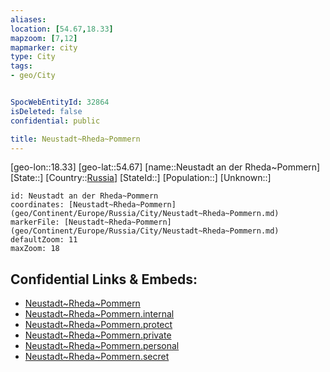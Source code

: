 ```yaml
---
aliases: 
location: [54.67,18.33]
mapzoom: [7,12] 
mapmarker: city 
type: City
tags:
- geo/City


SpocWebEntityId: 32864
isDeleted: false
confidential: public

title: Neustadt~Rheda~Pommern
---
```

[geo-lon::18.33]
[geo-lat::54.67]
[name::Neustadt an der Rheda~Pommern]
[State::]
[Country::[Russia](geo/Continent/Europe/Russia.md)]
[StateId::]
[Population::]
[Unknown::]


```leaflet
id: Neustadt an der Rheda~Pommern
coordinates: [Neustadt~Rheda~Pommern](geo/Continent/Europe/Russia/City/Neustadt~Rheda~Pommern.md)
markerFile: [Neustadt~Rheda~Pommern](geo/Continent/Europe/Russia/City/Neustadt~Rheda~Pommern.md)
defaultZoom: 11 
maxZoom: 18
```


## Confidential Links & Embeds: 
- [Neustadt~Rheda~Pommern](../../../../../../_public/geo/Continent/Europe/Russia/City/Neustadt~Rheda~Pommern.md) 
- [Neustadt~Rheda~Pommern.internal](../../../../../../_internal/geo/Continent/Europe/Russia/City/Neustadt~Rheda~Pommern.internal.md) 
- [Neustadt~Rheda~Pommern.protect](../../../../../../_protect/geo/Continent/Europe/Russia/City/Neustadt~Rheda~Pommern.protect.md) 
- [Neustadt~Rheda~Pommern.private](../../../../../../_private/geo/Continent/Europe/Russia/City/Neustadt~Rheda~Pommern.private.md) 
- [Neustadt~Rheda~Pommern.personal](../../../../../../_personal/geo/Continent/Europe/Russia/City/Neustadt~Rheda~Pommern.personal.md) 
- [Neustadt~Rheda~Pommern.secret](../../../../../../_secret/geo/Continent/Europe/Russia/City/Neustadt~Rheda~Pommern.secret.md) 
